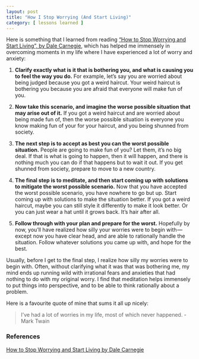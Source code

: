 ```yaml
---
layout: post
title: "How I Stop Worrying (And Start Living)"
category: [ lessons learned ]
---
```


Here is something that I learned from reading [“How to Stop Worrying and Start Living”, by Dale Carnegie](https://en.wikipedia.org/wiki/How_to_Stop_Worrying_and_Start_Living), which has helped me immensely in overcoming moments in my life where I have experienced a lot of worry and anxiety:

1. **Clarify exactly what is it that is bothering you, and what is causing you to feel the way you do.** For example, let’s say you are worried about being judged because you got a weird haircut. Your weird haircut is bothering you because you are afraid that everyone will make fun of you.

2. **Now take this scenario, and imagine the worse possible situation that may arise out of it.** If you got a weird haircut and are worried about being made fun of, then the worse possible situation is everyone you know making fun of your for your haircut, and you being shunned from society.

3. **The next step is to accept as best you can the worst possible situation.** People are going to make fun of you? Let them, it’s no big deal. If that is what is going to happen, then it will happen, and there is nothing much you can do if that happens but to wait it out. If you get shunned from society, prepare to move to a new country.

4. **The final step is to meditate, and then start coming up with solutions to mitigate the worst possible scenario.** Now that you have accepted the worst possible scenario, you have nowhere to go but up. Start coming up with solutions to make the situation better. If you got a weird haircut, maybe you can still style it differently to make it look better. Or you can just wear a hat until it grows back. It’s hair after all.

5. **Follow through with your plan and prepare for the worst.** Hopefully by now, you’ll have realized how silly your worries were to begin with — except now you have clear head, and are able to rationally handle the situation. Follow whatever solutions you came up with, and hope for the best.

Usually, before I get to the final step, I realize how silly my worries were to begin with. Often, without clarifying what it was that was bothering me, my mind ends up running wild with irrational fears and anxieties that had nothing to do with my original worry. I find that meditation helps immensely to put things into perspective, and to be able to think rationally about a problem.

Here is a favourite quote of mine that sums it all up nicely:

> I’ve had a lot of worries in my life, most of which never happened. - Mark Twain

### References

[How to Stop Worrying and Start Living by Dale Carnegie](https://en.wikipedia.org/wiki/How_to_Stop_Worrying_and_Start_Living)

